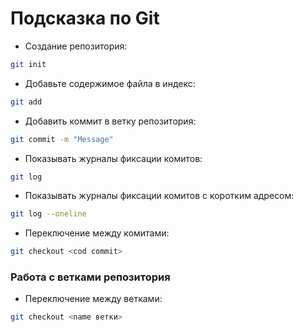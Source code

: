 # Подсказка по Git

+   Создание репозитория:
```sh
git init
```

+ Добавьте содержимое файла в индекс:
```sh
git add
```

+ Добавить коммит в ветку репозитория:
```sh
git commit -m "Message"
```

+ Показывать журналы фиксации комитов:
```sh
git log 
```

+ Показывать журналы фиксации комитов с коротким адресом:
```sh
git log --oneline
```

+ Переключение между комитами:
```sh
git checkout <cod commit>
```

### Работа с ветками репозитория

+ Переключение между ветками:
```sh
git checkout <name ветки>
```
